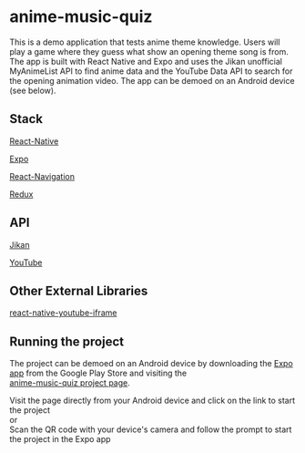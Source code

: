 # anime-music-quiz
This is a demo application that tests anime theme knowledge. Users will play a game where they guess what show an opening theme song is from. 
The app is built with React Native and Expo and uses the Jikan unofficial MyAnimeList API to find anime data and the YouTube Data API to search for the opening animation video. 
The app can be demoed on an Android device (see below).


## Stack
[React-Native](https://github.com/facebook/react-native)

[Expo](https://github.com/expo/expo)

[React-Navigation](https://reactnavigation.org/)

[Redux](https://redux.js.org/)


## API
[Jikan](https://jikan.moe/)

[YouTube](https://developers.google.com/youtube/v3)


## Other External Libraries
[react-native-youtube-iframe](https://github.com/LonelyCpp/react-native-youtube-iframe)


## Running the project
The project can be demoed on an Android device by downloading the [Expo app](https://play.google.com/store/apps/details?id=host.exp.exponent&hl=en_US&gl=US) from the Google Play Store and visiting the  
[anime-music-quiz project page](https://expo.io/@etang1996/anime-music-quiz).

Visit the page directly from your Android device and click on the link to start the project  
or  
Scan the QR code with your device's camera and follow the prompt to start the project in the Expo app
